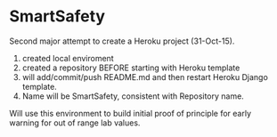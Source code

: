 # SmartSafety

Second major attempt to create a Heroku project (31-Oct-15).
1. created local enviroment
2. created a repository BEFORE starting with Heroku template
3. will add/commit/push README.md and then restart Heroku Django template.
4. Name will be SmartSafety, consistent with Repository name.

Will use this environment to build initial proof of principle for early \
warning for out of range lab values.
